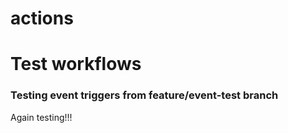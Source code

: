# actions
# Test workflows

### Testing event triggers from feature/event-test branch ###
Again testing!!!